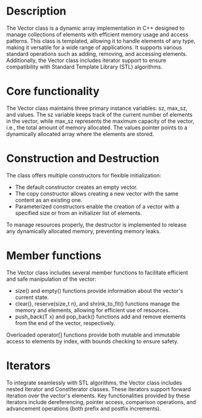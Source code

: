 # Description 

The Vector class is a dynamic array implementation in C++ designed to manage collections of elements with efficient memory usage and access patterns. This class is templated, allowing it to handle elements of any type, making it versatile for a wide range of applications. It supports various standard operations such as adding, removing, and accessing elements. Additionally, the Vector class includes iterator support to ensure compatibility with Standard Template Library (STL) algorithms.

# Core functionality 

The Vector class maintains three primary instance variables: sz, max_sz, and values. The sz variable keeps track of the current number of elements in the vector, while max_sz represents the maximum capacity of the vector, i.e., the total amount of memory allocated. The values pointer points to a dynamically allocated array where the elements are stored.

# Construction and Destruction 

The class offers multiple constructors for flexible initialization:

- The default constructor creates an empty vector.
- The copy constructor allows creating a new vector with the same content as an existing one.
- Parameterized constructors enable the creation of a vector with a specified size or from an initializer list of elements.
  
To manage resources properly, the destructor is implemented to release any dynamically allocated memory, preventing memory leaks.

# Member functions 

The Vector class includes several member functions to facilitate efficient and safe manipulation of the vector:

- size() and empty() functions provide information about the vector's current state.
- clear(), reserve(size_t n), and shrink_to_fit() functions manage the memory and elements, allowing for efficient use of resources.
- push_back(T x) and pop_back() functions add and remove elements from the end of the vector, respectively.
  
Overloaded operator[] functions provide both mutable and immutable access to elements by index, with bounds checking to ensure safety.

# Iterators 

To integrate seamlessly with STL algorithms, the Vector class includes nested Iterator and ConstIterator classes. These iterators support forward iteration over the vector's elements. Key functionalities provided by these iterators include dereferencing, pointer access, comparison operations, and advancement operations (both prefix and postfix increments).
